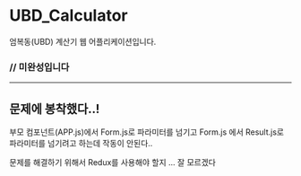 # UBD_Calculator
엄복동(UBD) 계산기 웹 어플리케이션입니다.

### // 미완성입니다

***

## 문제에 봉착했다..!
부모 컴포넌트(APP.js)에서 Form.js로 파라미터를 넘기고 
Form.js 에서 Result.js로 파라미터를 넘기려고 하는데 작동이 안된다..

문제를 해결하기 위해서 Redux를 사용해야 할지 ... 잘 모르겠다
